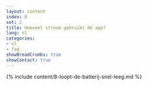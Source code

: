 ```yaml
---
layout: content
index: 8
set: 2
title: Hoeveel stroom gebruikt de app?
lang: nl
categories:
- nl
- faq
showBreadCrumbs: true
showContact: true
---
```

{% include content/8-loopt-de-batterij-snel-leeg.md %}
